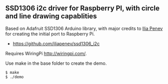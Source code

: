 SSD1306 i2c driver for Raspberry PI, with circle and line drawing capablities
-----------------------------------------------------------------------------

Based on Adafruit SSD1306 Arduino library, with major credits to [Ilia Penev](https://github.com/iliapenev) for creating the initial port to Raspberry Pi.  

* https://github.com/iliapenev/ssd1306_i2c

Requires WiringPi http://wiringpi.com/. 

Use make in the base folder to create the demo.

	$ make 
	$ ./demo

